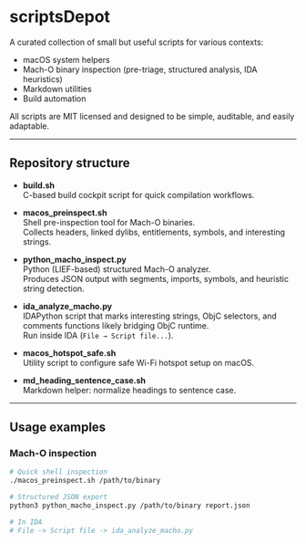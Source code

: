 # scriptsDepot

A curated collection of small but useful scripts for various contexts:
- macOS system helpers
- Mach-O binary inspection (pre-triage, structured analysis, IDA heuristics)
- Markdown utilities
- Build automation

All scripts are MIT licensed and designed to be simple, auditable, and easily adaptable.

---

## Repository structure

- **build.sh**  
  C-based build cockpit script for quick compilation workflows.

- **macos_preinspect.sh**  
  Shell pre-inspection tool for Mach-O binaries.  
  Collects headers, linked dylibs, entitlements, symbols, and interesting strings.

- **python_macho_inspect.py**  
  Python (LIEF-based) structured Mach-O analyzer.  
  Produces JSON output with segments, imports, symbols, and heuristic string detection.

- **ida_analyze_macho.py**  
  IDAPython script that marks interesting strings, ObjC selectors, and comments functions likely bridging ObjC runtime.  
  Run inside IDA (`File → Script file...`).

- **macos_hotspot_safe.sh**  
  Utility script to configure safe Wi-Fi hotspot setup on macOS.

- **md_heading_sentence_case.sh**  
  Markdown helper: normalize headings to sentence case.

---

## Usage examples

### Mach-O inspection
```bash
# Quick shell inspection
./macos_preinspect.sh /path/to/binary

# Structured JSON export
python3 python_macho_inspect.py /path/to/binary report.json

# In IDA
# File -> Script file -> ida_analyze_macho.py
